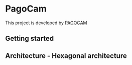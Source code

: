 # PagoCam

This project is developed by [PAGOCAM](https://pagocam.com.ar)

## Getting started

<!-- TODO: Add installation instructions and other useful information -->

## Architecture - Hexagonal architecture

<!-- TODO: Add architecture diagram -->
